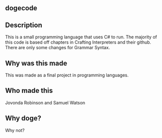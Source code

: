 ## dogecode
## Description
This is a small programming language that uses C# to run.
The majority of this code is based off chapters in Crafting Interpreters and their github.
There are only some changes for Grammar Syntax.
## Why was this made
This was made as a final project in programming languages.
## Who made this
Jovonda Robinson and Samuel Watson
## Why doge?
Why not?
